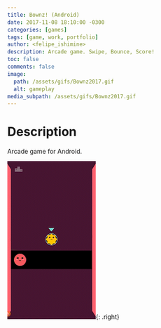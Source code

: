 ```yaml
---
title: Bownz! (Android)
date: 2017-11-08 18:10:00 -0300
categories: [games]
tags: [game, work, portfolio]
author: <felipe_ishimine>
description: Arcade game. Swipe, Bounce, Score!
toc: false
comments: false
image:
  path: /assets/gifs/Bownz2017.gif
  alt: gameplay  
media_subpath: /assets/gifs/Bownz2017.gif
---
```


# Description
Arcade game for Android.

![Gameplay](/assets/gifs/Bownz2017.gif){: .right}
